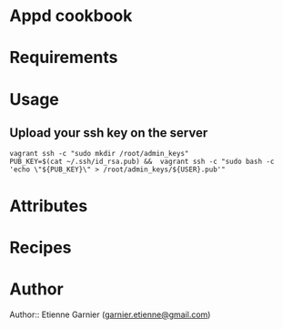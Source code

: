 # Appd cookbook

# Requirements

# Usage

## Upload your ssh key on the server

```
vagrant ssh -c "sudo mkdir /root/admin_keys"
PUB_KEY=$(cat ~/.ssh/id_rsa.pub) &&  vagrant ssh -c "sudo bash -c 'echo \"${PUB_KEY}\" > /root/admin_keys/${USER}.pub'"
```

# Attributes

# Recipes

# Author

Author:: Etienne Garnier (<garnier.etienne@gmail.com>)
